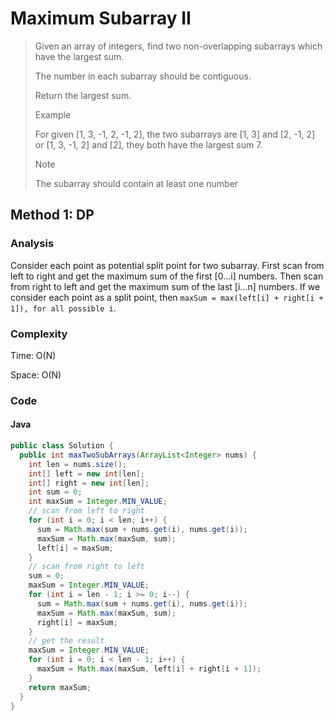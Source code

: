 # Maximum Subarray II
> Given an array of integers, find two non-overlapping subarrays which have the largest sum.
>
> The number in each subarray should be contiguous.
>
> Return the largest sum.
>
> Example
>
> For given [1, 3, -1, 2, -1, 2], the two subarrays are [1, 3] and [2, -1, 2] or [1, 3, -1, 2] and [2], they both have the largest sum 7.
>
> Note
>
> The subarray should contain at least one number

## Method 1: DP
### Analysis
Consider each point as potential split point for two subarray. First scan from left to right and get the maximum sum of the first [0...i] numbers. Then scan from right to left and get the maximum sum of the last [i...n] numbers. If we consider each point as a split point, then `maxSum = max(left[i] + right[i + 1]), for all possible i`.

### Complexity
Time: O(N)

Space: O(N)

### Code
#### Java
```java
public class Solution {
  public int maxTwoSubArrays(ArrayList<Integer> nums) {
    int len = nums.size();
    int[] left = new int[len];
    int[] right = new int[len];
    int sum = 0;
    int maxSum = Integer.MIN_VALUE;
    // scan from left to right
    for (int i = 0; i < len; i++) {
      sum = Math.max(sum + nums.get(i), nums.get(i));
      maxSum = Math.max(maxSum, sum);
      left[i] = maxSum;
    }
    // scan from right to left
    sum = 0;
    maxSum = Integer.MIN_VALUE;
    for (int i = len - 1; i >= 0; i--) {
      sum = Math.max(sum + nums.get(i), nums.get(i));
      maxSum = Math.max(maxSum, sum);
      right[i] = maxSum;
    }
    // get the result
    maxSum = Integer.MIN_VALUE;
    for (int i = 0; i < len - 1; i++) {
      maxSum = Math.max(maxSum, left[i] + right[i + 1]);
    }
    return maxSum;
  }
}
```
